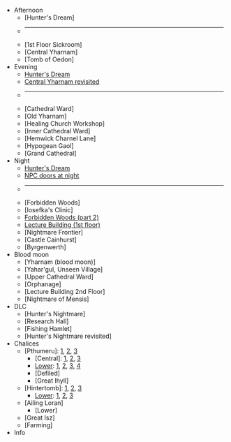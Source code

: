 * Afternoon
  * [Hunter's Dream]
  * ---
  * [1st Floor Sickroom]
  * [Central Yharnam]
  * [Tomb of Oedon]
* Evening
  * [Hunter's Dream](dream_evening)
  * [Central Yharnam revisited](yharnam_after_oedon)
  * ---
  * [Cathedral Ward]
  * [Old Yharnam]
  * [Healing Church Workshop]
  * [Inner Cathedral Ward]
  * [Hemwick Charnel Lane]
  * [Hypogean Gaol]
  * [Grand Cathedral]
* Night
  * [Hunter's Dream](dream_night)
  * [NPC doors at night](doors_night)
  * ---
  * [Forbidden Woods]
  * [Iosefka's Clinic]
  * [Forbidden Woods (part 2)](fb_2)
  * [Lecture Building (1st floor)](lecture_building)
  * [Nightmare Frontier]
  * [Castle Cainhurst]
  * [Byrgenwerth]
* Blood moon
  * [Yharnam (blood moon)]
  * [Yahar'gul, Unseen Village]
  * [Upper Cathedral Ward]
  * [Orphanage]
  * [Lecture Building 2nd Floor]
  * [Nightmare of Mensis]
* DLC
  * [Hunter's Nightmare]
  * [Research Hall]
  * [Fishing Hamlet]
  * [Hunter's Nightmare revisited]
* Chalices
  * [Pthumeru]\: [1](p1), [2](p2), [3](p3)
    * [Central]\: [1](cp1), [2](cp2), [3](cp3)
    * [Lower](pthumeru_lower)\: [1](lp1), [2](lp2), [3](lp3), [4](lp4)
    * [Defiled]
    * [Great Ihyll]
  * [Hintertomb]\: [1](hinter1), [2](hinter2), [3](hinter3)
    * [Lower](hinterlow): [1](lh1), [2](lh2), [3](lh3)
  * [Ailing Loran]
    * [Lower]
  * [Great Isz]
  * [Farming]
* Info
